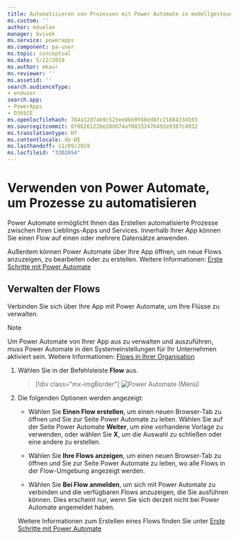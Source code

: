 ```yaml
---
title: Automatisieren von Prozessen mit Power Automate in modellgesteuerten Apps | Microsoft-Dokumentation
ms.custom: ''
author: mduelae
manager: kvivek
ms.service: powerapps
ms.component: pa-user
ms.topic: conceptual
ms.date: 5/22/2019
ms.author: mkaur
ms.reviewer: ''
ms.assetid: ''
search.audienceType:
- enduser
search.app:
- PowerApps
- D365CE
ms.openlocfilehash: 784a12d7ab9c525ee8bb9f68ed8fc2188433d103
ms.sourcegitcommit: 0f0b26122be28d674af0833247b491e9367c4932
ms.translationtype: HT
ms.contentlocale: de-DE
ms.lasthandoff: 11/09/2019
ms.locfileid: "3302654"
---
```

# <a name="use-power-automate-to-automate-processes"></a>Verwenden von Power Automate, um Prozesse zu automatisieren

Power Automate ermöglicht Ihnen das Erstellen automatisierte Prozesse zwischen Ihren Lieblings-Apps und Services. Innerhalb Ihrer App können Sie einen Flow auf einen oder mehrere Datensätze anwenden. 

Außerdem können Power Automate über Ihre App öffnen, um neue Flows anzuzeigen, zu bearbeiten oder zu erstellen.  Weitere Informationen: [Erste Schritte mit Power Automate](https://docs.microsoft.com/flow/getting-started)

## <a name="manage-your-flows"></a>Verwalten der Flows 
Verbinden Sie sich über Ihre App mit Power Automate, um Ihre Flüsse zu verwalten.
  
> [!NOTE]
> Um Power Automate von Ihrer App aus zu verwalten und auszuführen, muss Power Automate in den Systemeinstellungen für Ihr Unternehmen aktiviert sein. Weitere Informationen: [Flows in Ihrer Organisation](https://docs.microsoft.com/flow/organization-q-and-a) 
  
1. Wählen Sie in der Befehlsleiste **Flow** aus.  
  
   > [!div class="mx-imgBorder"]
   > ![Power Automate (Menü)](media/flow.png "Menü „Power Automate“") 
  
2. Die folgenden Optionen werden angezeigt:  
  
   -   Wählen Sie **Einen Flow erstellen**, um einen neuen Browser-Tab zu öffnen und Sie zur Seite Power Automate zu leiten. Wählen Sie auf der Seite Power Automate **Weiter**, um eine vorhandene Vorlage zu verwenden, oder wählen Sie **X**, um die Auswahl zu schließen oder eine andere zu erstellen.  
  
   -   Wählen Sie **Ihre Flows anzeigen**, um einen neuen Browser-Tab zu öffnen und Sie zur Seite Power Automate zu leiten, wo alle Flows in der Flow-Umgebung angezeigt werden.  
  
   -   Wählen Sie **Bei Flow anmelden**, um sich mit Power Automate zu verbinden und die verfügbaren Flows anzuzeigen, die Sie ausführen können. Dies erscheint nur, wenn Sie sich derzeit nicht bei Power Automate angemeldet haben.   

    Weitere Informationen zum Erstellen eines Flows finden Sie unter [Erste Schritte mit Power Automate](https://docs.microsoft.com/powerapps/maker/canvas-apps/using-logic-flows#create-a-flow)  
    
 
    
  

